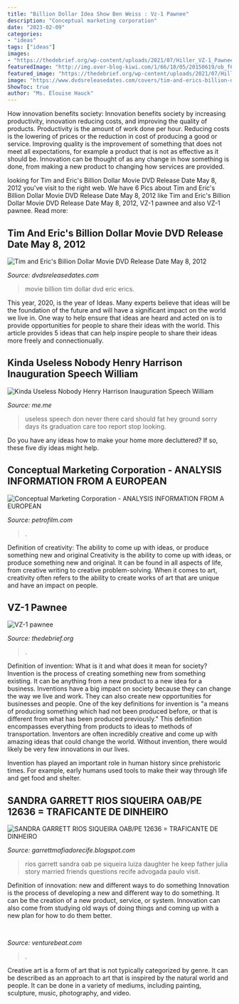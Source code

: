 ```yaml
---
title: "Billion Dollar Idea Show Ben Weiss : Vz-1 Pawnee"
description: "Conceptual marketing corporation"
date: "2023-02-09"
categories:
- "ideas"
tags: ["ideas"]
images:
- "https://thedebrief.org/wp-content/uploads/2021/07/Hiller_VZ-1_Pawnee_1955.jpg"
featuredImage: "http://img.over-blog-kiwi.com/1/66/18/05/20150619/ob_f6c783_aida-montarroyos-2.JPG"
featured_image: "https://thedebrief.org/wp-content/uploads/2021/07/Hiller_VZ-1_Pawnee_1955.jpg"
image: "https://www.dvdsreleasedates.com/covers/tim-and-erics-billion-dollar-movie-dvd-cover-34.jpg"
ShowToc: true
author: "Ms. Elouise Hauck"
---
```



How innovation benefits society:
Innovation benefits society by increasing productivity, innovation reducing costs, and improving the quality of products. Productivity is the amount of work done per hour. Reducing costs is the lowering of prices or the reduction in cost of producing a good or service. Improving quality is the improvement of something that does not meet all expectations, for example a product that is not as effective as it should be. Innovation can be thought of as any change in how something is done, from making a new product to changing how services are provided.

	

		
looking for Tim and Eric&#039;s Billion Dollar Movie DVD Release Date May 8, 2012 you've visit to the right web. We have 6 Pics about Tim and Eric&#039;s Billion Dollar Movie DVD Release Date May 8, 2012 like Tim and Eric&#039;s Billion Dollar Movie DVD Release Date May 8, 2012, VZ-1 pawnee and also VZ-1 pawnee. Read more:
		
    
## Tim And Eric&#039;s Billion Dollar Movie DVD Release Date May 8, 2012

<img loading=lazy src="https://www.dvdsreleasedates.com/covers/tim-and-erics-billion-dollar-movie-dvd-cover-34.jpg" onerror="this.onerror=null;this.src='https://tse2.mm.bing.net/th?id=OIP.dyUOi0wN1ZOpQ41RkaCHDwHaKc&amp;pid=15.1';" alt="Tim and Eric&#039;s Billion Dollar Movie DVD Release Date May 8, 2012">

_Source: dvdsreleasedates.com_

>movie billion tim dollar dvd eric erics. 

	

This year, 2020, is the year of Ideas. Many experts believe that ideas will be the foundation of the future and will have a significant impact on the world we live in. One way to help ensure that ideas are heard and acted on is to provide opportunities for people to share their ideas with the world. This article provides 5 ideas that can help inspire people to share their ideas more freely and connectionually.

    
## Kinda Useless Nobody Henry Harrison Inauguration Speech William

<img loading=lazy src="https://pics.me.me/thumb_kinda-useless-nobody-henry-harrison-inauguration-speech-william-according-to-66495986.png" onerror="this.onerror=null;this.src='https://tse1.mm.bing.net/th?id=OIP.VU8pxUw4YC94od7Ko8RznQAAAA&amp;pid=15.1';" alt="Kinda Useless Nobody Henry Harrison Inauguration Speech William">

_Source: me.me_

>useless speech don never there card should fat hey ground sorry days its graduation care too report stop looking. 

	

Do you have any ideas how to make your home more decluttered? If so, these five diy ideas might help.

    
## Conceptual Marketing Corporation - ANALYSIS INFORMATION FROM A EUROPEAN

<img loading=lazy src="https://petrofilm.com/yahoo_site_admin/assets/images/irans_ambasade_oslo_B.15930159_std.jpg" onerror="this.onerror=null;this.src='https://tse1.mm.bing.net/th?id=OIP.7XydsOGOdexdBT3Xgmw8pwHaE0&amp;pid=15.1';" alt="Conceptual Marketing Corporation - ANALYSIS INFORMATION FROM A EUROPEAN">

_Source: petrofilm.com_

>. 

	

Definition of creativity: The ability to come up with ideas, or produce something new and original
Creativity is the ability to come up with ideas, or produce something new and original. It can be found in all aspects of life, from creative writing to creative problem-solving. When it comes to art, creativity often refers to the ability to create works of art that are unique and have an impact on people.

    
## VZ-1 Pawnee

<img loading=lazy src="https://thedebrief.org/wp-content/uploads/2021/07/Hiller_VZ-1_Pawnee_1955.jpg" onerror="this.onerror=null;this.src='https://tse1.mm.bing.net/th?id=OIP.S-thubZ8dp_XJxOa59Xn8AHaIU&amp;pid=15.1';" alt="VZ-1 pawnee">

_Source: thedebrief.org_

>. 

	

Definition of invention: What is it and what does it mean for society?
Invention is the process of creating something new from something existing. It can be anything from a new product to a new idea for a business. Inventions have a big impact on society because they can change the way we live and work. They can also create new opportunities for businesses and people.
One of the key definitions for invention is "a means of producing something which had not been produced before, or that is different from what has been produced previously." This definition encompasses everything from products to ideas to methods of transportation. Inventors are often incredibly creative and come up with amazing ideas that could change the world. Without invention, there would likely be very few innovations in our lives.

Invention has played an important role in human history since prehistoric times. For example, early humans used tools to make their way through life and get food and shelter.

    
## SANDRA GARRETT RIOS SIQUEIRA OAB/PE 12636 = TRAFICANTE DE DINHEIRO

<img loading=lazy src="http://img.over-blog-kiwi.com/1/66/18/05/20150619/ob_f6c783_aida-montarroyos-2.JPG" onerror="this.onerror=null;this.src='https://tse1.mm.bing.net/th?id=OIP.0qDip2MxpAXfmTm1Kh2BaAHaFj&amp;pid=15.1';" alt="SANDRA GARRETT RIOS SIQUEIRA OAB/PE 12636 = TRAFICANTE DE DINHEIRO">

_Source: garrettmafiadorecife.blogspot.com_

>rios garrett sandra oab pe siqueira luiza daughter he keep father julia story married friends questions recife advogada paulo visit. 

	

Definition of innovation: new and different ways to do something
Innovation is the process of developing a new and different way to do something. It can be the creation of a new product, service, or system. Innovation can also come from studying old ways of doing things and coming up with a new plan for how to do them better.

    
## 

<img loading=lazy src="https://venturebeat.com/wp-content/uploads/2020/05/hp-spring-5.jpg" onerror="this.onerror=null;this.src='https://tse4.mm.bing.net/th?id=OIP.fXSXyjRlr5jTrM8LdxvxWQHaFj&amp;pid=15.1';" alt="">

_Source: venturebeat.com_

>. 

	

Creative art is a form of art that is not typically categorized by genre. It can be described as an approach to art that is inspired by the natural world and people. It can be done in a variety of mediums, including painting, sculpture, music, photography, and video.

